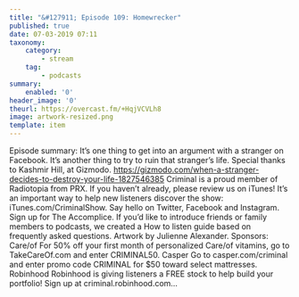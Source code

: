 ```yaml
---
title: "&#127911; Episode 109: Homewrecker"
published: true
date: 07-03-2019 07:11
taxonomy:
    category:
        - stream
    tag:
        - podcasts
summary:
    enabled: '0'
header_image: '0'
theurl: https://overcast.fm/+HqjVCVLh8
image: artwork-resized.png
template: item
---
```

 
Episode summary: It’s one thing to get into an argument with a stranger on Facebook. It’s another thing to try to ruin that stranger’s life. Special thanks to Kashmir Hill, at Gizmodo. https://gizmodo.com/when-a-stranger-decides-to-destroy-your-life-1827546385 Criminal is a proud member of Radiotopia from PRX. If you haven’t already, please review us on iTunes! It’s an important way to help new listeners discover the show: iTunes.com/CriminalShow. Say hello on Twitter, Facebook and Instagram. Sign up for The Accomplice. If you’d like to introduce friends or family members to podcasts, we created a How to listen guide based on frequently asked questions. Artwork by Julienne Alexander. Sponsors: Care/of For 50% off your first month of personalized Care/of vitamins, go to TakeCareOf.com and enter CRIMINAL50. Casper Go to casper.com/criminal and enter promo code CRIMINAL for $50 toward select mattresses. Robinhood Robinhood is giving listeners a FREE stock to help build your portfolio! Sign up at criminal.robinhood.com…
